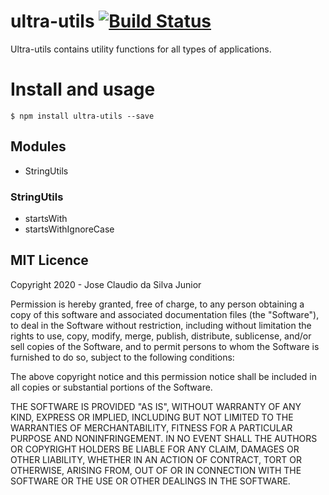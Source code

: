 # ultra-utils [![Build Status](https://travis-ci.com/JoseClaudioADS/ultra-utils.svg?branch=master)](https://travis-ci.com/JoseClaudioADS/ultra-utils)

Ultra-utils contains utility functions for all types of applications.

# Install and usage

    $ npm install ultra-utils --save

## Modules

 - StringUtils

### StringUtils

 - startsWith
 - startsWithIgnoreCase


## MIT Licence

Copyright 2020 - Jose Claudio da Silva Junior

Permission is hereby granted, free of charge, to any person obtaining a copy of this software and associated documentation files (the "Software"), to deal in the Software without restriction, including without limitation the rights to use, copy, modify, merge, publish, distribute, sublicense, and/or sell copies of the Software, and to permit persons to whom the Software is furnished to do so, subject to the following conditions:

The above copyright notice and this permission notice shall be included in all copies or substantial portions of the Software.

THE SOFTWARE IS PROVIDED "AS IS", WITHOUT WARRANTY OF ANY KIND, EXPRESS OR IMPLIED, INCLUDING BUT NOT LIMITED TO THE WARRANTIES OF MERCHANTABILITY, FITNESS FOR A PARTICULAR PURPOSE AND NONINFRINGEMENT. IN NO EVENT SHALL THE AUTHORS OR COPYRIGHT HOLDERS BE LIABLE FOR ANY CLAIM, DAMAGES OR OTHER LIABILITY, WHETHER IN AN ACTION OF CONTRACT, TORT OR OTHERWISE, ARISING FROM, OUT OF OR IN CONNECTION WITH THE SOFTWARE OR THE USE OR OTHER DEALINGS IN THE SOFTWARE.

